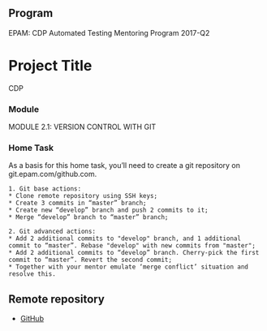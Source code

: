## Program

EPAM: CDP Automated Testing Mentoring Program 2017-Q2

# Project Title

CDP

### Module

MODULE 2.1: VERSION CONTROL WITH GIT


### Home Task

As a basis for this home task, you’ll need to create a git repository on git.epam.com/github.com. 

```
1. Git base actions:
* Clone remote repository using SSH keys;
* Create 3 commits in “master” branch;
* Create new “develop” branch and push 2 commits to it;
* Merge “develop” branch to “master” branch;

2. Git advanced actions:
* Add 2 additional commits to "develop" branch, and 1 additional commit to “master”. Rebase "develop" with new commits from "master";
* Add 2 additional commits to “develop” branch. Cherry-pick the first commit to “master”. Revert the second commit; 
* Together with your mentor emulate ‘merge conflict’ situation and resolve this.

```


## Remote repository

* [GitHub](https://github.com/Marine84/CDP.git) 